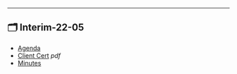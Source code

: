 

---

## 🗂️ Interim-22-05

- [Agenda](agenda.md) 
- [Client Cert](client-cert.pdf) _pdf_
- [Minutes](minutes.md) 